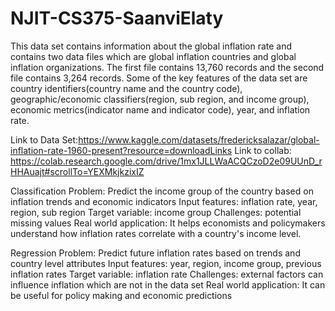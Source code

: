 # NJIT-CS375-SaanviElaty
This data set contains information about the global inflation rate and contains two data files which are global inflation countries and global inflation organizations.  The first file contains  13,760 records and the second file contains 3,264 records.  Some of the key features of the data set are country identifiers(country name and the country code), geographic/economic classifiers(region, sub region, and income group), economic metrics(indicator name and indicator code), year, and inflation rate.

Link to Data Set:https://www.kaggle.com/datasets/fredericksalazar/global-inflation-rate-1960-present?resource=downloadLinks
Link to collab: https://colab.research.google.com/drive/1mx1JLLWaACQCzoD2e09UUnD_rHHAuajt#scrollTo=YEXMkjkzixIZ

Classification Problem: Predict the income group of the country based on inflation trends and economic indicators 
Input features: inflation rate, year, region, sub region 
Target variable: income group 
Challenges: potential missing values
Real world application: It helps economists and policymakers understand how inflation rates correlate with a country's income level.

Regression Problem: Predict future inflation rates based on trends and country level attributes 
Input features: year, region, income group, previous inflation rates 
Target variable: inflation rate 
Challenges: external factors can influence inflation which are not in the data set
Real world application: It can be useful for policy making and economic predictions 
